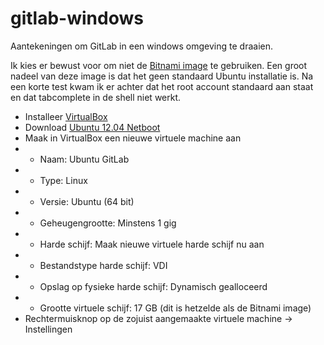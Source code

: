 gitlab-windows
==============

Aantekeningen om GitLab in een windows omgeving te draaien.

Ik kies er bewust voor om niet de [Bitnami image](https://bitnami.com/stack/gitlab) te gebruiken. Een groot nadeel van deze image is dat het geen standaard Ubuntu installatie is. Na een korte test kwam ik er achter dat het root account standaard aan staat en dat tabcomplete in de shell niet werkt.

* Installeer [VirtualBox](https://www.virtualbox.org/wiki/Downloads)
* Download [Ubuntu 12.04 Netboot](http://nl.archive.ubuntu.com/ubuntu/dists/precise-updates/main/installer-amd64/current/images/netboot/mini.iso)
* Maak in VirtualBox een nieuwe virtuele machine aan
* * Naam: Ubuntu GitLab
* * Type: Linux
* * Versie: Ubuntu (64 bit)
* * Geheugengrootte: Minstens 1 gig
* * Harde schijf: Maak nieuwe virtuele harde schijf nu aan
* * Bestandstype harde schijf: VDI
* * Opslag op fysieke harde schijf: Dynamisch gealloceerd
* * Grootte virtuele schijf: 17 GB (dit is hetzelde als de Bitnami image)
* Rechtermuisknop op de zojuist aangemaakte virtuele machine -> Instellingen
